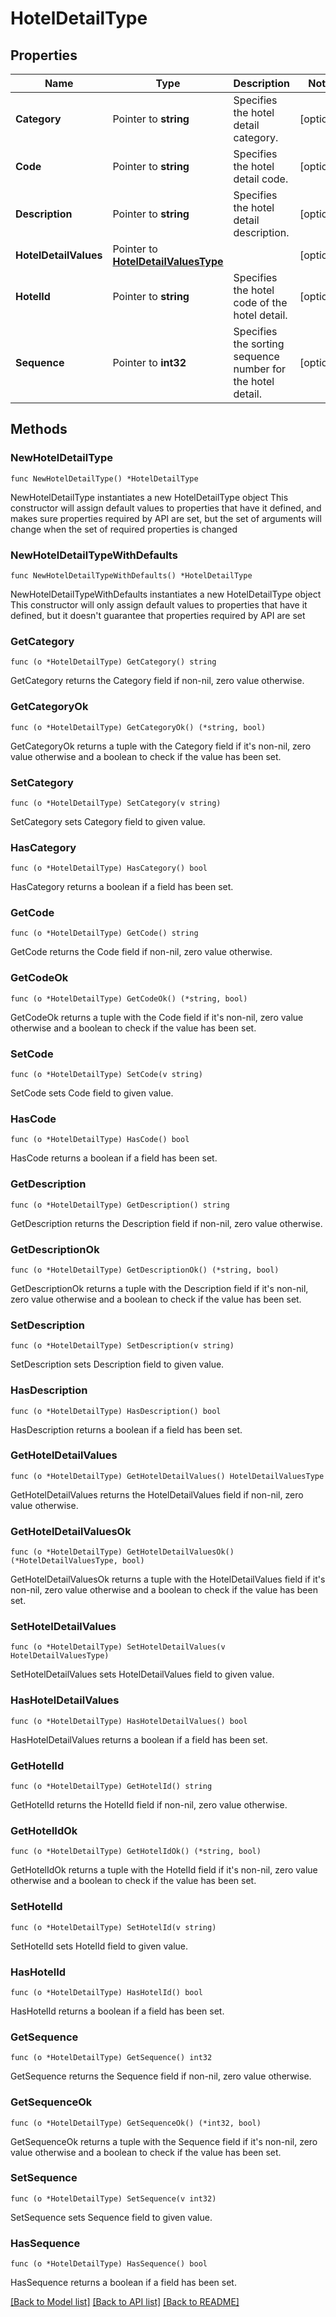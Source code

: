 # HotelDetailType

## Properties

Name | Type | Description | Notes
------------ | ------------- | ------------- | -------------
**Category** | Pointer to **string** | Specifies the hotel detail category. | [optional] 
**Code** | Pointer to **string** | Specifies the hotel detail code. | [optional] 
**Description** | Pointer to **string** | Specifies the hotel detail description. | [optional] 
**HotelDetailValues** | Pointer to [**HotelDetailValuesType**](HotelDetailValuesType.md) |  | [optional] 
**HotelId** | Pointer to **string** | Specifies the hotel code of the hotel detail. | [optional] 
**Sequence** | Pointer to **int32** | Specifies the sorting sequence number for the hotel detail. | [optional] 

## Methods

### NewHotelDetailType

`func NewHotelDetailType() *HotelDetailType`

NewHotelDetailType instantiates a new HotelDetailType object
This constructor will assign default values to properties that have it defined,
and makes sure properties required by API are set, but the set of arguments
will change when the set of required properties is changed

### NewHotelDetailTypeWithDefaults

`func NewHotelDetailTypeWithDefaults() *HotelDetailType`

NewHotelDetailTypeWithDefaults instantiates a new HotelDetailType object
This constructor will only assign default values to properties that have it defined,
but it doesn't guarantee that properties required by API are set

### GetCategory

`func (o *HotelDetailType) GetCategory() string`

GetCategory returns the Category field if non-nil, zero value otherwise.

### GetCategoryOk

`func (o *HotelDetailType) GetCategoryOk() (*string, bool)`

GetCategoryOk returns a tuple with the Category field if it's non-nil, zero value otherwise
and a boolean to check if the value has been set.

### SetCategory

`func (o *HotelDetailType) SetCategory(v string)`

SetCategory sets Category field to given value.

### HasCategory

`func (o *HotelDetailType) HasCategory() bool`

HasCategory returns a boolean if a field has been set.

### GetCode

`func (o *HotelDetailType) GetCode() string`

GetCode returns the Code field if non-nil, zero value otherwise.

### GetCodeOk

`func (o *HotelDetailType) GetCodeOk() (*string, bool)`

GetCodeOk returns a tuple with the Code field if it's non-nil, zero value otherwise
and a boolean to check if the value has been set.

### SetCode

`func (o *HotelDetailType) SetCode(v string)`

SetCode sets Code field to given value.

### HasCode

`func (o *HotelDetailType) HasCode() bool`

HasCode returns a boolean if a field has been set.

### GetDescription

`func (o *HotelDetailType) GetDescription() string`

GetDescription returns the Description field if non-nil, zero value otherwise.

### GetDescriptionOk

`func (o *HotelDetailType) GetDescriptionOk() (*string, bool)`

GetDescriptionOk returns a tuple with the Description field if it's non-nil, zero value otherwise
and a boolean to check if the value has been set.

### SetDescription

`func (o *HotelDetailType) SetDescription(v string)`

SetDescription sets Description field to given value.

### HasDescription

`func (o *HotelDetailType) HasDescription() bool`

HasDescription returns a boolean if a field has been set.

### GetHotelDetailValues

`func (o *HotelDetailType) GetHotelDetailValues() HotelDetailValuesType`

GetHotelDetailValues returns the HotelDetailValues field if non-nil, zero value otherwise.

### GetHotelDetailValuesOk

`func (o *HotelDetailType) GetHotelDetailValuesOk() (*HotelDetailValuesType, bool)`

GetHotelDetailValuesOk returns a tuple with the HotelDetailValues field if it's non-nil, zero value otherwise
and a boolean to check if the value has been set.

### SetHotelDetailValues

`func (o *HotelDetailType) SetHotelDetailValues(v HotelDetailValuesType)`

SetHotelDetailValues sets HotelDetailValues field to given value.

### HasHotelDetailValues

`func (o *HotelDetailType) HasHotelDetailValues() bool`

HasHotelDetailValues returns a boolean if a field has been set.

### GetHotelId

`func (o *HotelDetailType) GetHotelId() string`

GetHotelId returns the HotelId field if non-nil, zero value otherwise.

### GetHotelIdOk

`func (o *HotelDetailType) GetHotelIdOk() (*string, bool)`

GetHotelIdOk returns a tuple with the HotelId field if it's non-nil, zero value otherwise
and a boolean to check if the value has been set.

### SetHotelId

`func (o *HotelDetailType) SetHotelId(v string)`

SetHotelId sets HotelId field to given value.

### HasHotelId

`func (o *HotelDetailType) HasHotelId() bool`

HasHotelId returns a boolean if a field has been set.

### GetSequence

`func (o *HotelDetailType) GetSequence() int32`

GetSequence returns the Sequence field if non-nil, zero value otherwise.

### GetSequenceOk

`func (o *HotelDetailType) GetSequenceOk() (*int32, bool)`

GetSequenceOk returns a tuple with the Sequence field if it's non-nil, zero value otherwise
and a boolean to check if the value has been set.

### SetSequence

`func (o *HotelDetailType) SetSequence(v int32)`

SetSequence sets Sequence field to given value.

### HasSequence

`func (o *HotelDetailType) HasSequence() bool`

HasSequence returns a boolean if a field has been set.


[[Back to Model list]](../README.md#documentation-for-models) [[Back to API list]](../README.md#documentation-for-api-endpoints) [[Back to README]](../README.md)


